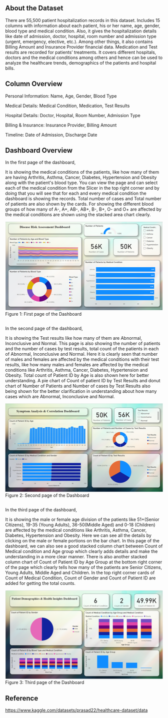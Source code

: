 ## **About the Dataset**

There are 55,500 patient hospitalization records in this dataset.
Includes 15 columns with information about each patient, his or her
name, age, gender, blood type and medical condition. Also, it gives the
hospitalization details like date of admission, doctor, hospital, room
number and admission type (urgent, emergency, elective, etc.). Among
other things, it also contains Billing Amount and Insurance Provider
financial data. Medication and Test results are recorded for patients’
treatments. It covers different hospitals, doctors and the medical
conditions among others and hence can be used to analyze the healthcare
trends, demographics of the patients and hospital bills.

## **Column Overview**

Personal Information: Name, Age, Gender, Blood Type

Medical Details: Medical Condition, Medication, Test Results

Hospital Details: Doctor, Hospital, Room Number, Admission Type

Billing & Insurance: Insurance Provider, Billing Amount

Timeline: Date of Admission, Discharge Date

## **Dashboard Overview**

In the first page of the dashboard,

It is showing the medical conditions of the patients, like how many of
them are having Arthritis, Asthma, Cancer, Diabetes, Hypertension and
Obesity along with the patient's blood type. You can view the page and
can select each of the medical condition from the Slicer in the top
right corner and by doing that you will see that for each and every
medical condition the dashboard is showing the records. Total number of
cases and Total number of patients are also shown by the cards. For
showing the different blood groups of how many of A-, A+, AB-, AB+, B-,
B+, O- and O+ are affected by the medical conditions are shown using the
stacked area chart clearly.

<img src="./media/1.png">
Figure 1: First page of the Dashboard

##

In the second page of the dashboard,

It is showing the Test results like how many of them are Abnormal,
Inconclusive and Normal. This page is also showing the number of
patients and the number of cases by test results, total count of the
patients in each of Abnormal, Inconclusive and Normal. Here it is
clearly seen that number of males and females are affected by the
medical conditions with their test results, like how many males and
females are affected by the medical conditions like Arthritis, Asthma,
Cancer, Diabetes, Hypertension and Obesity. Total count of Patient ID by
Age is also shown here for better understanding. A pie chart of Count of
patient ID by Test Results and donut chart of Number of Patients and
Number of cases by Test Results also being shown for the better
clarification in understanding about how many cases which are Abnormal,
Inconclusive and Normal.

<img src="./media/2.png">
Figure 2: Second page of the Dashboard

##

In the third page of the dashboard,

It is showing the male or female age division of the patients like
51+(Senior Citizens), 19-35 (Young Adults), 36-50(Middle Aged) and 0-18
(Children) are affected by the medical conditions like Arthritis,
Asthma, Cancer, Diabetes, Hypertension and Obesity. Here we can see all
the details by clicking on the male or female portions on the bar chart.
In this page of the dashboard, we can also see a good stacked column
chart between Count of Medical condition and Age group which clearly
adds details and make the understanding in a more clear manner. There is
also another stacked column chart of Count of Patient ID by Age Group at
the bottom right corner of the page which clearly tells how many of the
patients are Senior Citizens, Young Adults, Middle Aged and Children. In
the top right corner cards of Count of Medical Condition, Count of
Gender and Count of Patient ID are added for getting the total counts.

<img src="./media/3.png">
Figure 3: Third page of the Dashboard

## **Reference**

<https://www.kaggle.com/datasets/prasad22/healthcare-dataset/data>
